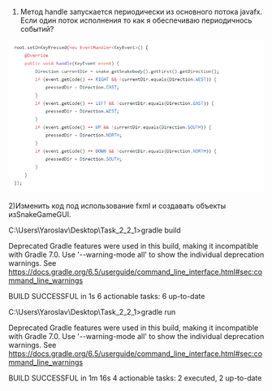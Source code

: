 1) Метод handle запускается периодически из основного потока javafx. Если один поток исполнения то как я обеспечиваю периодичнось событий?

![Alt text](resources/HandleExample.png)

2)Изменить код под использование fxml и создавать объекты изSnakeGameGUI.


C:\Users\Yaroslav\Desktop\Task_2_2_1>gradle build

Deprecated Gradle features were used in this build, making it incompatible with Gradle 7.0.
Use '--warning-mode all' to show the individual deprecation warnings.
See https://docs.gradle.org/6.5/userguide/command_line_interface.html#sec:command_line_warnings

BUILD SUCCESSFUL in 1s
6 actionable tasks: 6 up-to-date

C:\Users\Yaroslav\Desktop\Task_2_2_1>gradle run

Deprecated Gradle features were used in this build, making it incompatible with Gradle 7.0.
Use '--warning-mode all' to show the individual deprecation warnings.
See https://docs.gradle.org/6.5/userguide/command_line_interface.html#sec:command_line_warnings

BUILD SUCCESSFUL in 1m 16s
4 actionable tasks: 2 executed, 2 up-to-date
